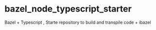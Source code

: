 # bazel_node_typescript_starter
Bazel + Typescript , Starte repository to build and transpile code + ibazel
